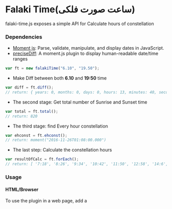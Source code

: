 # Falaki Time(ساعت صورت فلکی)
falaki-time.js exposes a simple API for Calculate hours of constellation

### Dependencies
- [Moment js](http://momentjs.com/): Parse, validate, manipulate, and display dates in JavaScript.
- [preciseDiff](https://github.com/codebox/moment-precise-range): A moment.js plugin to display human-readable date/time ranges  
```javascript
var ft = new falakiTime("6.10", "19.50");
```
- Make Diff between both **6.10** and **19:50** time
```javascript
var diff = ft.diff();
// return: { years: 0, months: 0, days: 0, hours: 13, minutes: 40, seconds: 0, firstDateWasLater: false }
```
- The second stage: Get total number of Sunrise and Sunset time
```javascript
var total = ft.total();
// return: 820
```
- The third stage: find Every hour constellation
```javascript
var ehconst = ft.ehconst();
// return: moment("2016-11-26T01:08:00.000")
```
- The last step: Calculate the constellation hours
```javascript
var resultOfCalc = ft.forEach();
// return: [ '7:18', '8:26', '9:34', '10:42', '11:50', '12:58', '14:6', '15:14', '16:22', '17:30', '18:38', '19:46', '20:54', '22:2', '23:10', '0:18', '1:26', '2:34' ]
```
### Usage

#### HTML/Browser
To use the plugin in a web page, add a <script> tag referencing the moment.js and moment-precise-range.js files, ensuring that the tag appears after the tag used to include the falaki-time.js library:
```html
<script type="text/javascript" src="/scripts/moment.js"></script>
<script type="text/javascript" src="/scripts/moment-precise-range.js"></script>
<script type="text/javascript" src="/scripts/falaki-time.js"></script>
```
#### Node.js
To use the plugin within a node.js application, add the following require statement into your code:
```sh
$ npm install falaki-time
```
```javascript
require('falaki-time');
```
You can try out the Node package online at [tonicdev](https://runkit.com/alimaster/5839549f97657a0014e1a70c)